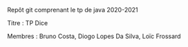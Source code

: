 Repôt git comprenant le tp de java 2020-2021

Titre : TP Dice

Membres : Bruno Costa, Diogo Lopes Da Silva, Loïc Frossard